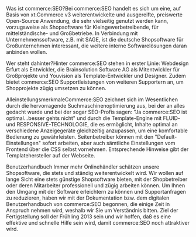 Was ist commerce:SEO?Bei commerce:SEO handelt es sich um eine, auf Basis von xt:Commerce v3 weiterentwickelte und ausgereifte, preiswerte Open-Source Anwendung, die sehr vielseitig genutzt werden kann, vorzugsweise als Shopsoftware für Kleingewerbetreibende, für mittelständische- und Großbetriebe. In Verbindung mit Unternehmenssoftware, z.B. mit SAGE, ist die deutsche Shopsoftware für Großunternehmen interessant, die weitere interne Softwarelösungen daran anbinden wollen.

Wer steht dahinter?Hinter commerce:SEO stehen in erster Linie: Webdesign Erfurt als Entwickler, die Brainsolution Software AG als Mitentwickler für Großprojekte und Youvision als Template-Entwickler und Designer. Zudem bietet commerce:SEO Supportleistungen von weiteren Supportern an, um Shopprojekte zügig umsetzen zu können.

AlleinstellungsmerkmaleCommerce:SEO zeichnet sich im Wesentlichen durch die hervorragende Suchmaschinenoptimierung aus, bei der an alles gedacht wurde und bei der sogar SEO-Profis sagen: "Ja commerce:SEO ist optimal...besser gehts nicht" und durch die Template-Engine mit FLUID- und RESPONSIVE-TECHNOLOGIE, die es ermöglicht, Inhalte optimal an verschiedene Anzeigegeräte gleichzeitig anzupassen, um eine komfortable Bedienung zu gewährleisten. Seitenbetreiber können mit den "Default-Einstellungen" sofort arbeiten, aber auch sämtliche Einstellungen vom Frontend über die CSS selbst vornehmen. Entsprechende Hinweise gibt der Templatehersteller auf der Webseite.

Benutzerhandbuch Immer mehr Onlinehändler schätzen unsere Shopsoftware, die stets und ständig weiterentwickelt wird. Wir wollen auf lange Sicht eine stets günstige Shopsoftware bieten, mit der Shopbetreiber oder deren Mitarbeiter professionell und zügig arbeiten können. Um Ihnen den Umgang mit der Software erleichtern zu können und Supportanfragen zu reduzieren, haben wir mit der Dokumentation bzw. dem digitalen Benutzerhandbuch von commerce:SEO begonnen, die einige Zeit in Anspruch nehmen wird, weshalb wir Sie um Verständnis bitten. Ziel der Fertigstellung soll der Frühling 2013 sein und wir hoffen, daß es eine effektive und schnelle Hilfe sein wird, damit commerce:SEO noch attraktiver wird.